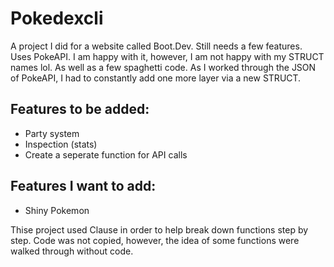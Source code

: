# Pokedexcli
A project I did for a website called Boot.Dev. Still needs a few features. Uses PokeAPI.
I am happy with it, however, I am not happy with my STRUCT names lol. As well as a few spaghetti code.
As I worked through the JSON of PokeAPI, I had to constantly add one more layer via a new STRUCT.

Features to be added:
---------------------
- Party system
- Inspection (stats)
- Create a seperate function for API calls

Features I want to add:
-----------------------
- Shiny Pokemon



Thise project used Clause in order to help break down functions step by step. Code was not copied, however, the idea of some functions were walked through without code. 

